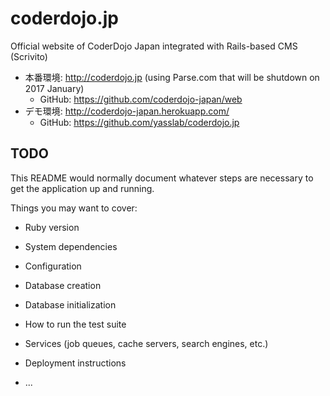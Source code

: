 # coderdojo.jp

Official website of CoderDojo Japan integrated with Rails-based CMS (Scrivito)

- 本番環境: http://coderdojo.jp (using Parse.com that will be shutdown on 2017 January)
  - GitHub: https://github.com/coderdojo-japan/web
- デモ環境: http://coderdojo-japan.herokuapp.com/
  - GitHub: https://github.com/yasslab/coderdojo.jp

## TODO

This README would normally document whatever steps are necessary to get the
application up and running.

Things you may want to cover:

* Ruby version

* System dependencies

* Configuration

* Database creation

* Database initialization

* How to run the test suite

* Services (job queues, cache servers, search engines, etc.)

* Deployment instructions

* ...

